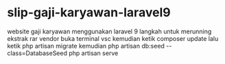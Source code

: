 # slip-gaji-karyawan-laravel9
website gaji karyawan menggunakan laravel 9
langkah untuk merunning
ekstrak rar vendor
buka terminal vsc kemudian ketik composer update
lalu ketik php artisan migrate
kemudian php artisan db:seed --class=DatabaseSeed
php artisan serve

